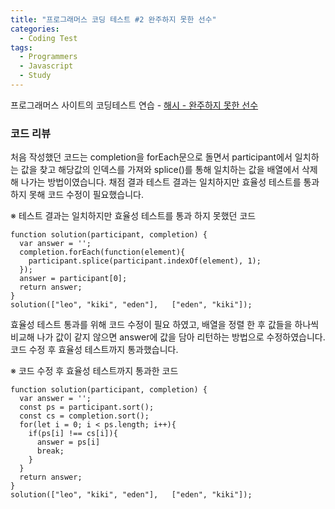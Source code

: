 ```yaml
---
title: "프로그래머스 코딩 테스트 #2 완주하지 못한 선수"
categories:
  - Coding Test
tags:
  - Programmers
  - Javascript
  - Study
---
```


프로그래머스 사이트의 코딩테스트 연습 - [해시 - 완주하지 못한 선수](https://programmers.co.kr/learn/courses/30/lessons/42576)

### 코드 리뷰
처음 작성했던 코드는 completion을 forEach문으로 돌면서 participant에서 일치하는 값을 찾고 해당값의 인덱스를 가져와 splice()를 통해 일치하는 값을 배열에서 삭제해 나가는 방법이였습니다. 채점 결과 테스트 결과는 일치하지만 효율성 테스트를 통과하지 못해 코드 수정이 필요했습니다.

※ 테스트 결과는 일치하지만 효율성 테스트를 통과 하지 못했던 코드
```
function solution(participant, completion) {
  var answer = '';
  completion.forEach(function(element){
    participant.splice(participant.indexOf(element), 1);
  });
  answer = participant[0];
  return answer;
}
solution(["leo", "kiki", "eden"], 	["eden", "kiki"]);
```

효율성 테스트 통과를 위해 코드 수정이 필요 하였고, 배열을 정렬 한 후 값들을 하나씩 비교해 나가 값이 같지 않으면 answer에 값을 담아 리턴하는 방법으로 수정하였습니다.
코드 수정 후 효율성 테스트까지 통과했습니다.

※ 코드 수정 후 효율성 테스트까지 통과한 코드
```
function solution(participant, completion) {
  var answer = '';
  const ps = participant.sort();
  const cs = completion.sort();
  for(let i = 0; i < ps.length; i++){
    if(ps[i] !== cs[i]){
      answer = ps[i]
      break;
    }
  }
  return answer;
}
solution(["leo", "kiki", "eden"], 	["eden", "kiki"]);
```